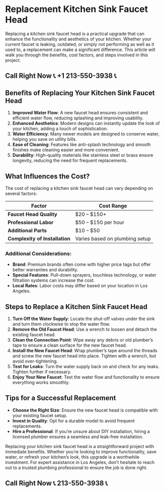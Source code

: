 # Replacement Kitchen Sink Faucet Head  

Replacing a kitchen sink faucet head is a practical upgrade that can enhance the functionality and aesthetics of your kitchen. Whether your current faucet is leaking, outdated, or simply not performing as well as it used to, a replacement can make a significant difference. This article will walk you through the benefits, cost factors, and steps involved in this project.  

## Call Right Now 📞 +1 213-550-3938 📞

## Benefits of Replacing Your Kitchen Sink Faucet Head  

1. **Improved Water Flow**: A new faucet head ensures consistent and efficient water flow, reducing splashing and improving usability.  
2. **Enhanced Aesthetics**: Modern designs can instantly update the look of your kitchen, adding a touch of sophistication.  
3. **Water Efficiency**: Many newer models are designed to conserve water, helping you save on utility bills.  
4. **Ease of Cleaning**: Features like anti-splash technology and smooth finishes make cleaning easier and more convenient.  
5. **Durability**: High-quality materials like stainless steel or brass ensure longevity, reducing the need for frequent replacements.  

## What Influences the Cost?  

The cost of replacing a kitchen sink faucet head can vary depending on several factors:  

| **Factor**               | **Cost Range**          |  
|---------------------------|-------------------------|  
| **Faucet Head Quality**   | $20 – $150+            |  
| **Professional Labor**    | $50 – $150 per hour    |  
| **Additional Parts**      | $10 – $50              |  
| **Complexity of Installation** | Varies based on plumbing setup |  

### Additional Considerations:  
- **Brand**: Premium brands often come with higher price tags but offer better warranties and durability.  
- **Special Features**: Pull-down sprayers, touchless technology, or water filtration systems can increase the cost.  
- **Local Rates**: Labor costs may differ based on your location in Los Angeles.  

## Steps to Replace a Kitchen Sink Faucet Head  

1. **Turn Off the Water Supply**: Locate the shut-off valves under the sink and turn them clockwise to stop the water flow.  
2. **Remove the Old Faucet Head**: Use a wrench to loosen and detach the existing faucet head.  
3. **Clean the Connection Point**: Wipe away any debris or old plumber’s tape to ensure a clean surface for the new faucet head.  
4. **Install the New Faucet Head**: Wrap plumber’s tape around the threads and screw the new faucet head into place. Tighten with a wrench, but avoid over-tightening.  
5. **Test for Leaks**: Turn the water supply back on and check for any leaks. Tighten further if necessary.  
6. **Enjoy Your New Faucet**: Test the water flow and functionality to ensure everything works smoothly.  

## Tips for a Successful Replacement  

- **Choose the Right Size**: Ensure the new faucet head is compatible with your existing faucet setup.  
- **Invest in Quality**: Opt for a durable model to avoid frequent replacements.  
- **Hire a Professional**: If you’re unsure about DIY installation, hiring a licensed plumber ensures a seamless and leak-free installation.  

Replacing your kitchen sink faucet head is a straightforward project with immediate benefits. Whether you’re looking to improve functionality, save water, or refresh your kitchen’s look, this upgrade is a worthwhile investment. For expert assistance in Los Angeles, don’t hesitate to reach out to a trusted plumbing professional to ensure the job is done right.
## Call Right Now 📞 213-550-3938 📞